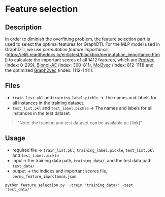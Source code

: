 # Feature selection

## Description
In order to diminish the overfitting problem, the feature selection part is used to select the optimal features for GraphDTI. For the MLP model used in GraphDTI, we use *permutation feature importance* (https://eli5.readthedocs.io/en/latest/blackbox/permutation_importance.html) to calculate the important scores of all 1412 features, which are [ProtVec](https://github.com/kyu999/biovec) (index: 0-299), [Bionoi-AE](https://github.com/CSBG-LSU/BionoiNet) (index: 300-811), [Mol2vec](https://github.com/samoturk/mol2vec) (index: 812-1111) and the optimized [Graph2vec](https://github.com/benedekrozemberczki/graph2vec) (index: 1112-1411). 

## Files
- ```train_list.pkl``` and```training_label.pickle``` -> The names and labels for all instances in the training dataset. 
- ```test_list.pkl``` and ```test_label.pickle``` -> The names and labels for all instances in the test dataset.

> "Note: the training and test dataset can be available at: [link]"

## Usage
+ required file -> ```train_list.pkl```, ```training_label.pickle```, ```test_list.pkl``` and ```test_label.pickle```
+ input-> the training data path, ```training_data/```, and the test data path ```test_data/```
+ output -> the indices and important scores file, ```permu_feature_improtance.json```
```shell
python feature_selection.py  -train 'training_data/' -test 'test_data/'
```
